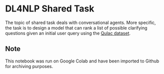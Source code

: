 # DL4NLP Shared Task

The topic of shared task deals with conversational agents. More specific, the task is to design a model that can rank a list of possible clarifying questions given an initial user query using the [Qulac dataset](https://dl.acm.org/doi/pdf/10.1145/3331184.3331265).

## Note
This notebook was run on Google Colab and have been imported to Github for archiving purposes.